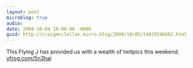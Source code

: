 ```yaml
---
layout: post
microblog: true
audio: 
date: 2009-10-04 18:00:00 -0600
guid: http://craigmcclellan.micro.blog/2009/10/05/t4629246662.html
---
```

This Flying J has provided us with a wealth of twitpics this weekend.  [yfrog.com/5n3haj](http://yfrog.com/5n3haj)
